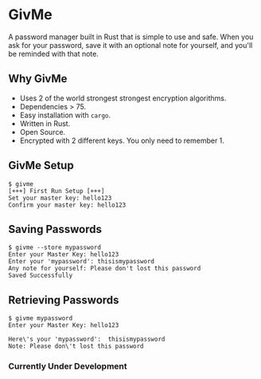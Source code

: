 # GivMe

A password manager built in Rust that is simple to use and safe. When you ask for your password, save it with an optional note for yourself, and you'll be reminded with that note.

## Why GivMe

- Uses 2 of the world strongest strongest encryption algorithms.
- Dependencies > 75.
- Easy installation with `cargo`.
- Written in Rust.
- Open Source.
- Encrypted with 2 different keys. You only need to remember 1.

## GivMe Setup

 ```shell
 $ givme
 [+++] First Run Setup [+++]
 Set your master key: hello123
 Confirm your master key: hello123
 ```

## Saving Passwords

```shell
$ givme --store mypassword
Enter your Master Key: hello123
Enter your 'mypassword': thisismypassword
Any note for yourself: Please don't lost this password
Saved Successfully
```

## Retrieving Passwords

```shell
$ givme mypassword
Enter your Master Key: hello123

Here\'s your 'mypassword':  thisismypassword
Note: Please don\'t lost this password
```

### Currently Under Development

